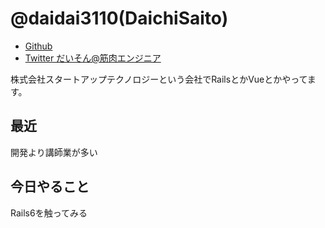 # @daidai3110(DaichiSaito)


- [Github](https://github.com/DaichiSaito)
- [Twitter だいそん@筋肉エンジニア](https://twitter.com/daidai3110)

株式会社スタートアップテクノロジーという会社でRailsとかVueとかやってます。

## 最近
開発より講師業が多い

## 今日やること
Rails6を触ってみる